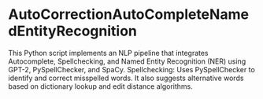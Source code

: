 # AutoCorrectionAutoCompleteNamedEntityRecognition
This Python script implements an NLP pipeline that integrates Autocomplete, Spellchecking, and Named Entity Recognition (NER) using GPT-2, PySpellChecker, and SpaCy.  Spellchecking: Uses PySpellChecker to identify and correct misspelled words. It also suggests alternative words based on dictionary lookup and edit distance algorithms.  
